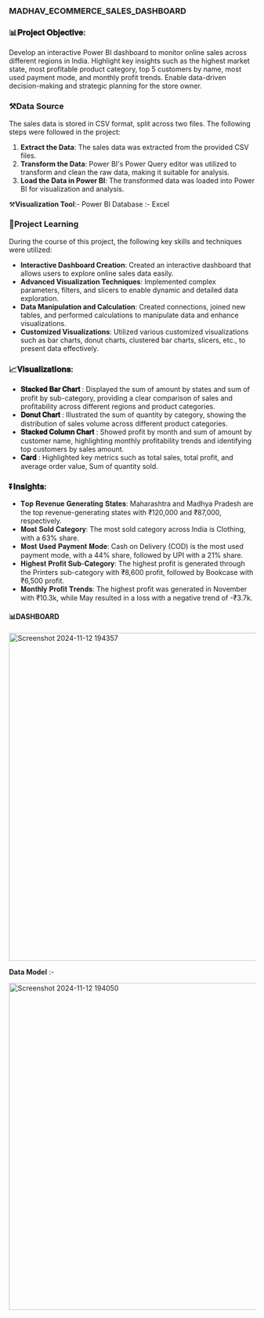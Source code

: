 ### MADHAV_ECOMMERCE_SALES_DASHBOARD

### 📊𝐏𝐫𝐨𝐣𝐞𝐜𝐭 𝐎𝐛𝐣𝐞𝐜𝐭𝐢𝐯𝐞:
Develop an interactive Power BI dashboard to monitor online sales across different regions in India.
Highlight key insights such as the highest market state, most profitable product category, top 5 customers by name, most used payment mode, and monthly profit trends.
Enable data-driven decision-making and strategic planning for the store owner.

### ⚒️Data Source

The sales data is stored in CSV format, split across two files. The following steps were followed in the project:

1. **Extract the Data**: The sales data was extracted from the provided CSV files.
2. **Transform the Data**: Power BI's Power Query editor was utilized to transform and clean the raw data, making it suitable for analysis.
3. **Load the Data in Power BI**: The transformed data was loaded into Power BI for visualization and analysis.

⚒️**Visualization Tool**:- Power BI Database :- Excel 
### 📌Project Learning

During the course of this project, the following key skills and techniques were utilized:

 + **Interactive Dashboard Creation**: Created an interactive dashboard that allows users to explore online sales data easily.
 + **Advanced Visualization Techniques**: Implemented complex parameters, filters, and slicers to enable dynamic and detailed data exploration.
 + **Data Manipulation and Calculation**: Created connections, joined new tables, and performed calculations to manipulate data and enhance visualizations.
 + **Customized Visualizations**: Utilized various customized visualizations such as bar charts, donut charts, clustered bar charts, slicers, etc., to present data effectively.

### 📈𝐕𝐢𝐬𝐮𝐚𝐥𝐢𝐳𝐚𝐭𝐢𝐨𝐧𝐬:
   + **𝐒𝐭𝐚𝐜𝐤𝐞𝐝 𝐁𝐚𝐫 𝐂𝐡𝐚𝐫𝐭** : Displayed the sum of amount by states and sum of profit by sub-category, providing a clear comparison of sales and profitability across different regions and product categories.
   + **𝐃𝐨𝐧𝐮𝐭 𝐂𝐡𝐚𝐫𝐭** : Illustrated the sum of quantity by category, showing the distribution of sales volume across different product categories.
   + **𝐒𝐭𝐚𝐜𝐤𝐞𝐝 𝐂𝐨𝐥𝐮𝐦𝐧 𝐂𝐡𝐚𝐫𝐭** : Showed profit by month and sum of amount by customer name, highlighting monthly profitability trends and identifying top customers by sales 
                                 amount.
   + **𝐂𝐚𝐫𝐝** : Highlighted key metrics such as total sales, total profit, and average order value, Sum of quantity sold.

### ⏬️𝐈𝐧𝐬𝐢𝐠𝐡𝐭𝐬:
+ 𝐓𝐨𝐩 𝐑𝐞𝐯𝐞𝐧𝐮𝐞 𝐆𝐞𝐧𝐞𝐫𝐚𝐭𝐢𝐧𝐠 𝐒𝐭𝐚𝐭𝐞𝐬: Maharashtra and Madhya Pradesh are the top revenue-generating states with ₹120,000 and ₹87,000, respectively.
+ 𝐌𝐨𝐬𝐭 𝐒𝐨𝐥𝐝 𝐂𝐚𝐭𝐞𝐠𝐨𝐫𝐲: The most sold category across India is Clothing, with a 63% share.
+ 𝐌𝐨𝐬𝐭 𝐔𝐬𝐞𝐝 𝐏𝐚𝐲𝐦𝐞𝐧𝐭 𝐌𝐨𝐝𝐞: Cash on Delivery (COD) is the most used payment mode, with a 44% share, followed by UPI with a 21% share.
+ 𝐇𝐢𝐠𝐡𝐞𝐬𝐭 𝐏𝐫𝐨𝐟𝐢𝐭 𝐒𝐮𝐛-𝐂𝐚𝐭𝐞𝐠𝐨𝐫𝐲: The highest profit is generated through the Printers sub-category with ₹8,600 profit, followed by Bookcase with ₹6,500 profit.
+ 𝐌𝐨𝐧𝐭𝐡𝐥𝐲 𝐏𝐫𝐨𝐟𝐢𝐭 𝐓𝐫𝐞𝐧𝐝𝐬: The highest profit was generated in November with ₹10.3k, while May resulted in a loss with a negative trend of -₹3.7k.

#### 📊DASHBOARD
<img width="668" alt="Screenshot 2024-11-12 194357" src="https://github.com/user-attachments/assets/d9af7ee4-e265-434c-9712-eb7da802c4ee">


**Data Model** :-

<img width="666" alt="Screenshot 2024-11-12 194050" src="https://github.com/user-attachments/assets/ef9de64a-6d64-4688-a9b6-8ce3c12c679f">

